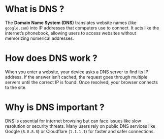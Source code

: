 # What is DNS ?
The **Domain Name System (DNS)** translates website names (like `google.com`) into IP addresses that computers use to connect. It acts like the internet’s phonebook, allowing users to access websites without memorizing numerical addresses.  

# How does DNS work ?
When you enter a website, your device asks a DNS server to find its IP address. If the answer isn’t cached, the request goes through multiple servers until the correct IP is found. Once resolved, your browser connects to the site.  

# Why is DNS important ?
DNS is essential for internet browsing but can face issues like slow resolution or security threats. Many users rely on public DNS services like Google (`8.8.8.8`) or Cloudflare (`1.1.1.1`) for faster and safer connections.
